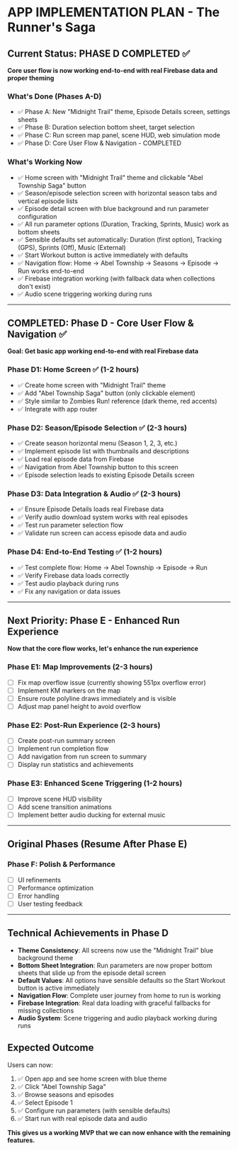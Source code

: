 # APP IMPLEMENTATION PLAN - The Runner's Saga

## Current Status: PHASE D COMPLETED ✅
**Core user flow is now working end-to-end with real Firebase data and proper theming**

### What's Done (Phases A-D)
- ✅ Phase A: New "Midnight Trail" theme, Episode Details screen, settings sheets
- ✅ Phase B: Duration selection bottom sheet, target selection
- ✅ Phase C: Run screen map panel, scene HUD, web simulation mode
- ✅ Phase D: Core User Flow & Navigation - COMPLETED

### What's Working Now
- ✅ Home screen with "Midnight Trail" theme and clickable "Abel Township Saga" button
- ✅ Season/episode selection screen with horizontal season tabs and vertical episode lists
- ✅ Episode detail screen with blue background and run parameter configuration
- ✅ All run parameter options (Duration, Tracking, Sprints, Music) work as bottom sheets
- ✅ Sensible defaults set automatically: Duration (first option), Tracking (GPS), Sprints (Off), Music (External)
- ✅ Start Workout button is active immediately with defaults
- ✅ Navigation flow: Home → Abel Township → Seasons → Episode → Run works end-to-end
- ✅ Firebase integration working (with fallback data when collections don't exist)
- ✅ Audio scene triggering working during runs

---

## COMPLETED: Phase D - Core User Flow & Navigation ✅
**Goal: Get basic app working end-to-end with real Firebase data**

### Phase D1: Home Screen ✅ (1-2 hours)
- ✅ Create home screen with "Midnight Trail" theme
- ✅ Add "Abel Township Saga" button (only clickable element)
- ✅ Style similar to Zombies Run! reference (dark theme, red accents)
- ✅ Integrate with app router

### Phase D2: Season/Episode Selection ✅ (2-3 hours)  
- ✅ Create season horizontal menu (Season 1, 2, 3, etc.)
- ✅ Implement episode list with thumbnails and descriptions
- ✅ Load real episode data from Firebase
- ✅ Navigation from Abel Township button to this screen
- ✅ Episode selection leads to existing Episode Details screen

### Phase D3: Data Integration & Audio ✅ (2-3 hours)
- ✅ Ensure Episode Details loads real Firebase data
- ✅ Verify audio download system works with real episodes
- ✅ Test run parameter selection flow
- ✅ Validate run screen can access episode data and audio

### Phase D4: End-to-End Testing ✅ (1-2 hours)
- ✅ Test complete flow: Home → Abel Township → Episode → Run
- ✅ Verify Firebase data loads correctly
- ✅ Test audio playback during runs
- ✅ Fix any navigation or data issues

---

## Next Priority: Phase E - Enhanced Run Experience
**Now that the core flow works, let's enhance the run experience**

### Phase E1: Map Improvements (2-3 hours)
- [ ] Fix map overflow issue (currently showing 551px overflow error)
- [ ] Implement KM markers on the map
- [ ] Ensure route polyline draws immediately and is visible
- [ ] Adjust map panel height to avoid overflow

### Phase E2: Post-Run Experience (2-3 hours)
- [ ] Create post-run summary screen
- [ ] Implement run completion flow
- [ ] Add navigation from run screen to summary
- [ ] Display run statistics and achievements

### Phase E3: Enhanced Scene Triggering (1-2 hours)
- [ ] Improve scene HUD visibility
- [ ] Add scene transition animations
- [ ] Implement better audio ducking for external music

---

## Original Phases (Resume After Phase E)
### Phase F: Polish & Performance
- [ ] UI refinements
- [ ] Performance optimization
- [ ] Error handling
- [ ] User testing feedback

---

## Technical Achievements in Phase D
- **Theme Consistency**: All screens now use the "Midnight Trail" blue background theme
- **Bottom Sheet Integration**: Run parameters are now proper bottom sheets that slide up from the episode detail screen
- **Default Values**: All options have sensible defaults so the Start Workout button is active immediately
- **Navigation Flow**: Complete user journey from home to run is working
- **Firebase Integration**: Real data loading with graceful fallbacks for missing collections
- **Audio System**: Scene triggering and audio playback working during runs

## Expected Outcome
Users can now:
1. ✅ Open app and see home screen with blue theme
2. ✅ Click "Abel Township Saga" 
3. ✅ Browse seasons and episodes
4. ✅ Select Episode 1
5. ✅ Configure run parameters (with sensible defaults)
6. ✅ Start run with real episode data and audio

**This gives us a working MVP that we can now enhance with the remaining features.**

